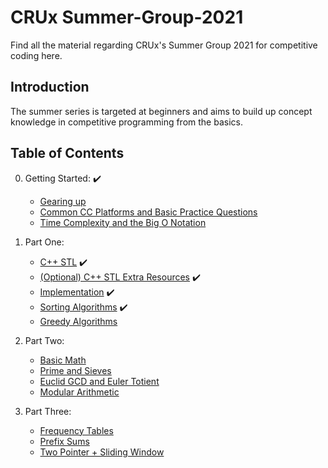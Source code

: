 CRUx Summer-Group-2021
=====
Find all the material regarding CRUx's Summer Group 2021 for competitive coding here.
 
Introduction
-----
The summer series is targeted at beginners and aims to build up concept knowledge in competitive programming from the basics.
 
Table of Contents
-----
0. Getting Started: :heavy_check_mark:
    * [Gearing up](/Part-0/Ep1-GearingUp.md)
    * [Common CC Platforms and Basic Practice Questions](/Part-0/Ep2-CCPlatforms.md)
    * [Time Complexity and the Big O Notation](/Part-0/Ep3-TimeComplexityBigO.md)

1. Part One:
   * [C++ STL](/Part-1/Ep1-STL.md) :heavy_check_mark:
   * [(Optional) C++ STL Extra Resources](/Part-1/Ep1.5-STL-Extra.md) :heavy_check_mark:
   * [Implementation](/Part-1/Ep2-Implementation.md) :heavy_check_mark:
   * [Sorting Algorithms](/Part-1/Ep3-Sorting.md) :heavy_check_mark:
   * [Greedy Algorithms](/Part-1/Ep4-Greedy.md)

2. Part Two:
   * [Basic Math](/Part-2/Ep1-Basic-Math.md)
   * [Prime and Sieves](/Part-2/Ep2-Prime-And-Sieve.md)
   * [Euclid GCD and Euler Totient](/Part-2/Ep3-GCD-And-Totient.md)
   * [Modular Arithmetic](/Part-2/Ep4-Modular-Arithmetic.md)

3. Part Three:
   * [Frequency Tables](/Part-3/Ep1-Freq-Table.md)
   * [Prefix Sums](/Part-3/Ep2-Prefix-Sums.md)
   * [Two Pointer + Sliding Window](/Part-3/Ep3-TwoP-Sliding-Window.md)
